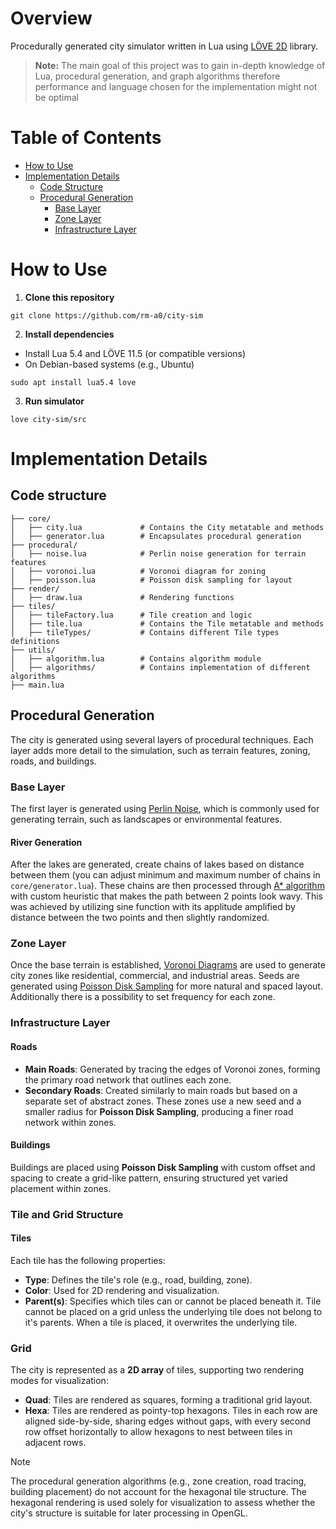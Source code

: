 # Overview
Procedurally generated city simulator written in Lua using [LÖVE 2D](https://github.com/love2d/love) library.

> **Note:** The main goal of this project was to gain in-depth knowledge of Lua, procedural generation, and graph algorithms therefore performance and language chosen for the implementation might not be optimal

# Table of Contents
  - [How to Use](#how-to-use)
  - [Implementation Details](#implementation-details)
    - [Code Structure](#code-structure)
    - [Procedural Generation](#procedural-generation)
      - [Base Layer](#base-layer)
      - [Zone Layer](#zone-layer)
      - [Infrastructure Layer](#infrastructure-layer)

# How to Use
1. **Clone this repository**
```shell
git clone https://github.com/rm-a0/city-sim
```
2. **Install dependencies** 
- Install Lua 5.4 and LÖVE 11.5 (or compatible versions)
- On Debian-based systems (e.g., Ubuntu)
```shell
sudo apt install lua5.4 love
```
3. **Run simulator**
```shell
love city-sim/src
```

# Implementation Details
## Code structure
```src/
├── core/
│   ├── city.lua             # Contains the City metatable and methods
│   ├── generator.lua        # Encapsulates procedural generation
├── procedural/
│   ├── noise.lua            # Perlin noise generation for terrain features
│   ├── voronoi.lua          # Voronoi diagram for zoning
│   ├── poisson.lua          # Poisson disk sampling for layout
├── render/
│   ├── draw.lua             # Rendering functions
├── tiles/
│   ├── tileFactory.lua      # Tile creation and logic
│   ├── tile.lua             # Contains the Tile metatable and methods
│   ├── tileTypes/           # Contains different Tile types definitions
├── utils/
│   ├── algorithm.lua        # Contains algorithm module
│   ├── algorithms/          # Contains implementation of different algorithms
├── main.lua
```
## Procedural Generation
The city is generated using several layers of procedural techniques. Each layer adds more detail to the simulation, such as terrain features, zoning, roads, and buildings.

### Base Layer
The first layer is generated using [Perlin Noise](https://en.wikipedia.org/wiki/Perlin_noise), which is commonly used for generating terrain, such as landscapes or environmental features.

#### River Generation
After the lakes are generated, create chains of lakes based on distance between them (you can adjust minimum and maximum number of chains in `core/generator.lua`). These chains are then processed through [A* algorithm](https://en.wikipedia.org/wiki/A*_search_algorithm) with custom heuristic that makes the path between 2 points look wavy. This was achieved by utilizing sine function with its applitude amplified by distance between the two points and then slightly randomized.

### Zone Layer
Once the base terrain is established, [Voronoi Diagrams](https://en.wikipedia.org/wiki/Voronoi_diagram) are used to generate city zones like residential, commercial, and industrial areas. Seeds are generated using [Poisson Disk Sampling](https://en.wikipedia.org/wiki/Poisson_sampling) for more natural and spaced layout. Additionally there is a possibility to set frequency for each zone.

### Infrastructure Layer
#### Roads
- **Main Roads**: Generated by tracing the edges of Voronoi zones, forming the primary road network that outlines each zone.
- **Secondary Roads**: Created similarly to main roads but based on a separate set of abstract zones. These zones use a new seed and a smaller radius for **Poisson Disk Sampling**, producing a finer road network within zones.

#### Buildings
Buildings are placed using **Poisson Disk Sampling** with custom offset and spacing to create a grid-like pattern, ensuring structured yet varied placement within zones.

### Tile and Grid Structure

#### Tiles
Each tile has the following properties:
- **Type**: Defines the tile's role (e.g., road, building, zone).
- **Color**: Used for 2D rendering and visualization.
- **Parent(s)**: Specifies which tiles can or cannot be placed beneath it. Tile cannot be placed on a grid unless the underlying tile does not belong to it's parents. When a tile is placed, it overwrites the underlying tile.

### Grid
The city is represented as a **2D array** of tiles, supporting two rendering modes for visualization:

- **Quad**: Tiles are rendered as squares, forming a traditional grid layout.
- **Hexa**: Tiles are rendered as pointy-top hexagons. Tiles in each row are aligned side-by-side, sharing edges without gaps, with every second row offset horizontally to allow hexagons to nest between tiles in adjacent rows.

> [!Note]
> The procedural generation algorithms (e.g., zone creation, road tracing, building placement) do not account for the hexagonal tile structure. The hexagonal rendering is used solely for visualization to assess whether the city's structure is suitable for later processing in OpenGL.
